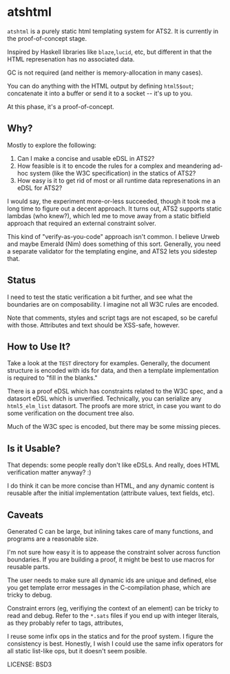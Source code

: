 # atshtml

`atshtml` is a purely static html templating system for ATS2.  It is currently in 
the proof-of-concept stage.  

Inspired by Haskell libraries like `blaze`,`lucid`, etc, but different in that 
the HTML represenation has no associated data.

GC is not required (and neither is memory-allocation in many cases). 

You can do anything with the HTML output by defining `html5$out`; concatenate
it into a buffer or send it to a socket -- it's up to you.

At this phase, it's a proof-of-concept.

## Why?

Mostly to explore the following:

1. Can I make a concise and usable eDSL in ATS2?
2. How feasible is it to encode the rules for a complex and meandering ad-hoc 
   system (like the W3C specification) in the statics of ATS2?
3. How easy is it to get rid of most or all runtime data represenations in an eDSL
   for ATS2?

I would say, the experiment more-or-less succeeded, though it took me a long
time to figure out a decent approach.  It turns out, ATS2 supports static
lambdas (who knew?), which led me to move away from a static bitfield approach
that required an external constraint solver.

This kind of "verify-as-you-code" approach isn't common.  I believe Urweb 
and maybe Emerald (Nim) does something of this sort.  Generally, you need
a separate validator for the templating engine, and ATS2 lets you sidestep
that.

## Status

I need to test the static verification a bit further, and see what the boundaries
are on composability.  I imagine not all W3C rules are encoded.

Note that comments, styles and script tags are not escaped, so be careful with 
those. Attributes and text should be XSS-safe, however.

## How to Use It?

Take a look at the `TEST` directory for examples.  Generally, the document
structure is encoded with ids for data, and then a template implementation
is required to "fill in the blanks."

There is a proof eDSL which has constraints related to the W3C spec, and
a datasort eDSL which is unverified.  Technically, you can serialize any
`html5_elm_list` datasort.  The proofs are more strict, in case you want
to do some verification on the document tree also.

Much of the W3C spec is encoded, but there may be some missing pieces. 

## Is it Usable?
 
That depends: some people really don't like eDSLs.  And really, does HTML verification matter anyway?  :) 

I do think it can be more concise than HTML, and any dynamic content is reusable after the 
initial implementation (attribute values, text fields, etc).  

## Caveats

Generated C can be large, but inlining takes care of many functions, and programs are
a reasonable size.

I'm not sure how easy it is to appease the constraint solver across function boundaries.
If you are building a proof, it might be best to use macros for reusable parts.

The user needs to make sure all dynamic ids are unique and defined, else you get
template error messages in the C-compilation phase, which are tricky to debug.

Constraint errors (eg, verifiying the context of an element) can be tricky to
read and debug.  Refer to the `*.sats` files if you end up with integer literals, as
they probably refer to tags, attributes, 

I reuse some infix ops in the statics and for the proof system.  I figure the consistency
is best.  Honestly, I wish I could use the same infix operators for all static list-like ops, but
it doesn't seem posible. 

LICENSE: BSD3

